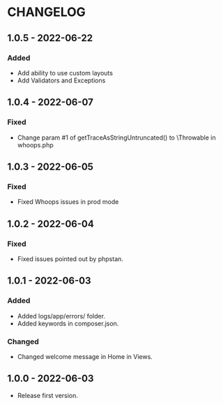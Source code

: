 # CHANGELOG

## 1.0.5 - 2022-06-22

### Added

- Add ability to use custom layouts
- Add Validators and Exceptions

## 1.0.4 - 2022-06-07

### Fixed

- Change param #1 of getTraceAsStringUntruncated() to \Throwable in whoops.php

## 1.0.3 - 2022-06-05

### Fixed

- Fixed Whoops issues in prod mode

## 1.0.2 - 2022-06-04

### Fixed

- Fixed issues pointed out by phpstan.

## 1.0.1 - 2022-06-03

### Added

- Added logs/app/errors/ folder.
- Added keywords in composer.json.

### Changed

- Changed welcome message in Home in Views.

## 1.0.0 - 2022-06-03

- Release first version.